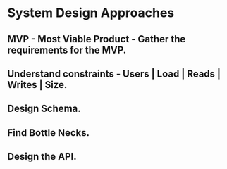 # System Design Approaches 

## MVP - Most Viable Product - Gather the requirements for the MVP.
## Understand constraints - Users | Load | Reads | Writes | Size.
## Design Schema.
## Find Bottle Necks.
## Design the API.

 
